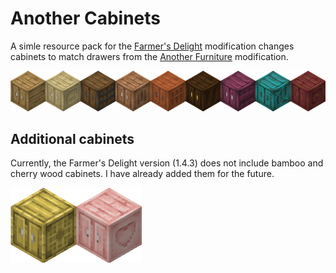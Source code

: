 # Another Cabinets

A simle resource pack for the [Farmer's Delight](https://modrinth.com/mod/farmers-delight-fabric) modification changes cabinets to match drawers from the [Another Furniture](https://modrinth.com/mod/another-furniture) modification.

![cabintes](./images/cabinets.png)

## Additional cabinets

Currently, the Farmer's Delight version (1.4.3) does not include bamboo and cherry wood cabinets. I have already added them for the future.

![additional cabinets](./images/additional_cabinets.png)
